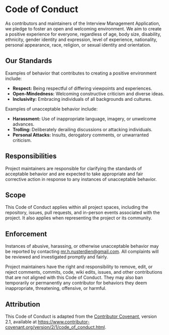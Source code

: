 # Code of Conduct

As contributors and maintainers of the Interview Management Application, we pledge to foster an open and welcoming environment. We aim to create a positive experience for everyone, regardless of age, body size, disability, ethnicity, gender identity and expression, level of experience, nationality, personal appearance, race, religion, or sexual identity and orientation.

## Our Standards

Examples of behavior that contributes to creating a positive environment include:

- **Respect:** Being respectful of differing viewpoints and experiences.
- **Open-Mindedness:** Welcoming constructive criticism and diverse ideas.
- **Inclusivity:** Embracing individuals of all backgrounds and cultures.

Examples of unacceptable behavior include:

- **Harassment:** Use of inappropriate language, imagery, or unwelcome advances.
- **Trolling:** Deliberately derailing discussions or attacking individuals.
- **Personal Attacks:** Insults, derogatory comments, or unwarranted criticism.

## Responsibilities

Project maintainers are responsible for clarifying the standards of acceptable behavior and are expected to take appropriate and fair corrective action in response to any instances of unacceptable behavior.

## Scope

This Code of Conduct applies within all project spaces, including the repository, issues, pull requests, and in-person events associated with the project. It also applies when representing the project or its community.

## Enforcement

Instances of abusive, harassing, or otherwise unacceptable behavior may be reported by contacting [mr.h.nusterdien@gmail.com](mailto:mr.h.nusterdien@gmail.com). All complaints will be reviewed and investigated promptly and fairly.

Project maintainers have the right and responsibility to remove, edit, or reject comments, commits, code, wiki edits, issues, and other contributions that are not aligned with this Code of Conduct. They may also ban temporarily or permanently any contributor for behaviors they deem inappropriate, threatening, offensive, or harmful.

## Attribution

This Code of Conduct is adapted from the [Contributor Covenant](https://www.contributor-covenant.org), version 2.1, available at https://www.contributor-covenant.org/version/2/1/code_of_conduct.html.